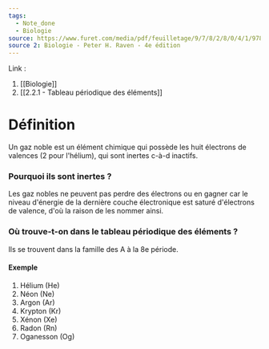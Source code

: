 ```yaml
---
tags:
  - Note_done
  - Biologie
source: https://www.furet.com/media/pdf/feuilletage/9/7/8/2/8/0/4/1/9782804184582.pdf
source 2: Biologie - Peter H. Raven - 4e édition
---
```


Link : 
1. [[Biologie]]
2. [[2.2.1 - Tableau périodique des éléments]]

# Définition
Un gaz noble est un élément chimique qui possède les huit électrons de valences (2 pour l'hélium), qui sont inertes c-à-d inactifs.

### Pourquoi ils sont inertes ?
Les gaz nobles ne peuvent pas perdre des électrons ou en gagner car le niveau d'énergie de la dernière couche électronique est saturé d'électrons de valence, d'où la raison de les nommer ainsi.

### Où trouve-t-on dans le tableau périodique des éléments ?
Ils se trouvent dans la famille des A à la 8e période.

#### Exemple
1. Hélium (He)
2. Néon (Ne)
3. Argon (Ar)
4. Krypton (Kr)
5. Xénon (Xe)
6. Radon (Rn)
7. Oganesson (Og)

